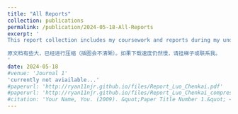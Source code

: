 ```yaml
---
title: "All Reports"
collection: publications
permalink: /publication/2024-05-18-All-Reports
excerpt: '
This report collection includes my coursework and reports during my undergraduate years, mainly to demonstrate the improvement of my report writing skills over several semesters, and what I am capable of.  
  
原文档有些大，已经进行压缩（插图会不清晰）。如果下载速度仍然慢，请挂梯子或联系我。
'
date: 2024-05-18
#venue: 'Journal 1'
'currently not aviailable...'
#paperurl: 'http://ryan11njr.github.io/files/Report_Luo_Chenkai.pdf'
#paperurl: 'http://ryan11njr.github.io/files/Report_Luo_Chenkai_compressed.pdf'
#citation: 'Your Name, You. (2009). &quot;Paper Title Number 1.&quot; <i>Journal 1</i>. 1(1).'
---
```



